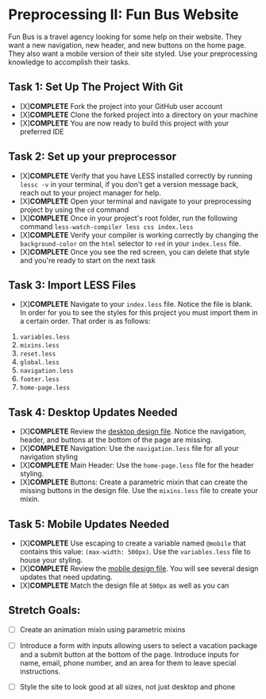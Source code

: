 # Preprocessing II: Fun Bus Website

Fun Bus is a travel agency looking for some help on their website.  They want a new navigation, new header, and new buttons on the home page. They also want a mobile version of their site styled.  Use your preprocessing knowledge to accomplish their tasks.

## Task 1: Set Up The Project With Git

* [X]**COMPLETE** Fork the project into your GitHub user account
* [X]**COMPLETE** Clone the forked project into a directory on your machine
* [X]**COMPLETE** You are now ready to build this project with your preferred IDE

## Task 2: Set up your preprocessor
* [X]**COMPLETE** Verify that you have LESS installed correctly by running `lessc -v` in your terminal, if you don't get a version message back, reach out to your project manager for help.
* [X]**COMPLETE** Open your terminal and navigate to your preprocessing project by using the `cd` command
* [X]**COMPLETE** Once in your project's root folder, run the following command `less-watch-compiler less css index.less`
* [X]**COMPLETE** Verify your compiler is working correctly by changing the `background-color` on the `html` selector to `red` in your `index.less` file.
* [X]**COMPLETE** Once you see the red screen, you can delete that style and you're ready to start on the next task

## Task 3: Import LESS Files

* [X]**COMPLETE** Navigate to your `index.less` file. Notice the file is blank.  In order for you to see the styles for this project you must import them in a certain order.  That order is as follows:

1. `variables.less`
2. `mixins.less`
3. `reset.less`
4. `global.less`
5. `navigation.less`
6. `footer.less`
7. `home-page.less`


## Task 4: Desktop Updates Needed
* [X]**COMPLETE** Review the [desktop design file](design-files/fun-bus-desktop.png).  Notice the navigation, header, and buttons at the bottom of the page are missing.
* [X]**COMPLETE** Navigation: Use the `navigation.less` file for all your navigation styling
* [X]**COMPLETE** Main Header: Use the `home-page.less` file for the header styling.
* [X]**COMPLETE** Buttons: Create a parametric mixin that can create the missing buttons in the design file. Use the `mixins.less` file to create your mixin.


## Task 5: Mobile Updates Needed
* [X]**COMPLETE** Use escaping to create a variable named `@mobile` that contains this value: `(max-width: 500px)`.  Use the `variables.less` file to house your styling.
* [X]**COMPLETE** Review the [mobile design file](design-files/fun-bus-mobile.png). You will see several design updates that need updating. 
* [X]**COMPLETE** Match the design file at `500px` as well as you can 

## Stretch Goals: 
* [ ] Create an animation mixin using parametric mixins
* [ ] Introduce a form with inputs allowing users to select a vacation package and a submit button at the bottom of the page. Introduce inputs for name, email, phone number, and an area for them to leave special instructions. 
* [ ] Style the site to look good at all sizes, not just desktop and phone



